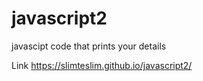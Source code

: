 # javascript2
 javascipt code that prints your details

Link https://slimteslim.github.io/javascript2/
